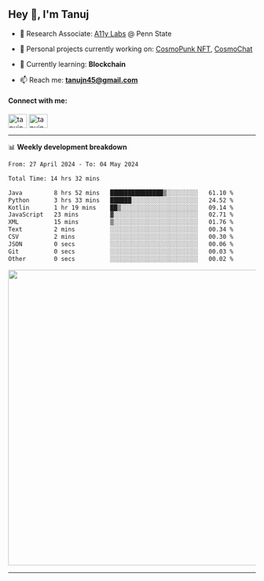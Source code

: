 <h2>Hey 👋, I'm Tanuj</h2>

- 🔬 Research Associate: [A11y Labs](https://a11y.ist.psu.edu/) @ Penn State 

- 🔭 Personal projects currently working on: [CosmoPunk NFT](https://github.com/tanujn45/CosmoNFT), [CosmoChat](https://github.com/tanujn45/CosmoChat)

- 🌱 Currently learning: **Blockchain**

- 📫 Reach me: **tanujn45@gmail.com**

<h4 align="left">Connect with me:</h4>
<p align="left">
<a href="https://twitter.com/tanujn45" target="blank"><img align="center" src="https://raw.githubusercontent.com/rahuldkjain/github-profile-readme-generator/master/src/images/icons/Social/twitter.svg" alt="tanujn45" height="28" width="38" /></a>
<a href="https://linkedin.com/in/tanujn45" target="blank"><img align="center" src="https://raw.githubusercontent.com/rahuldkjain/github-profile-readme-generator/master/src/images/icons/Social/linked-in-alt.svg" alt="tanujn45" height="28" width="38" /></a>
</p>

-------

📊 **Weekly development breakdown**
<!--START_SECTION:waka-->

```txt
From: 27 April 2024 - To: 04 May 2024

Total Time: 14 hrs 32 mins

Java         8 hrs 52 mins   ███████████████▒░░░░░░░░░   61.10 %
Python       3 hrs 33 mins   ██████░░░░░░░░░░░░░░░░░░░   24.52 %
Kotlin       1 hr 19 mins    ██▒░░░░░░░░░░░░░░░░░░░░░░   09.14 %
JavaScript   23 mins         ▓░░░░░░░░░░░░░░░░░░░░░░░░   02.71 %
XML          15 mins         ▒░░░░░░░░░░░░░░░░░░░░░░░░   01.76 %
Text         2 mins          ░░░░░░░░░░░░░░░░░░░░░░░░░   00.34 %
CSV          2 mins          ░░░░░░░░░░░░░░░░░░░░░░░░░   00.30 %
JSON         0 secs          ░░░░░░░░░░░░░░░░░░░░░░░░░   00.06 %
Git          0 secs          ░░░░░░░░░░░░░░░░░░░░░░░░░   00.03 %
Other        0 secs          ░░░░░░░░░░░░░░░░░░░░░░░░░   00.02 %
```

<!--END_SECTION:waka-->

<img src="https://wakatime.com/share/@018e9abd-1aa4-4aa6-9db7-5ca3b999e810/4650b67a-98aa-46b4-b598-3d8a2451f0df.svg" width="600"/>

-------
